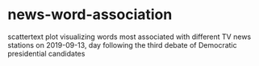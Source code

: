 # news-word-association
scattertext plot visualizing words most associated with different TV news stations on 2019-09-13, day following the third debate of Democratic presidential candidates
